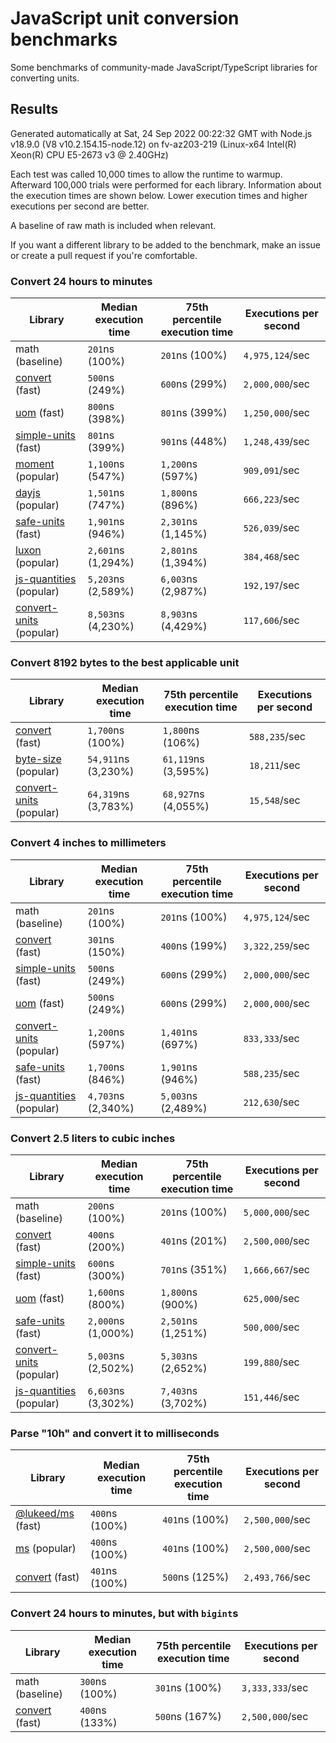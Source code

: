 # JavaScript unit conversion benchmarks

Some benchmarks of community-made JavaScript/TypeScript libraries for converting units.

## Results

<!-- beginblock(results) -->

Generated automatically at Sat, 24 Sep 2022 00:22:32 GMT with Node.js v18.9.0 (V8 v10.2.154.15-node.12) on fv-az203-219 (Linux-x64 Intel(R) Xeon(R) CPU E5-2673 v3 @ 2.40GHz)

Each test was called 10,000 times to allow the runtime to warmup.
Afterward 100,000 trials were performed for each library.
Information about the execution times are shown below.
Lower execution times and higher executions per second are better.

A baseline of raw math is included when relevant.

If you want a different library to be added to the benchmark, make an issue or create a pull request if you're comfortable.

### Convert 24 hours to minutes

| Library                                                            | Median execution time | 75th percentile execution time | Executions per second |
| ------------------------------------------------------------------ | --------------------- | ------------------------------ | --------------------- |
| math (baseline)                                                    | `201`ns (100%)        | `201`ns (100%)                 | `4,975,124`/sec       |
| [convert](https://npmjs.com/package/convert) (fast)                | `500`ns (249%)        | `600`ns (299%)                 | `2,000,000`/sec       |
| [uom](https://npmjs.com/package/uom) (fast)                        | `800`ns (398%)        | `801`ns (399%)                 | `1,250,000`/sec       |
| [simple-units](https://npmjs.com/package/simple-units) (fast)      | `801`ns (399%)        | `901`ns (448%)                 | `1,248,439`/sec       |
| [moment](https://npmjs.com/package/moment) (popular)               | `1,100`ns (547%)      | `1,200`ns (597%)               | `909,091`/sec         |
| [dayjs](https://npmjs.com/package/dayjs) (popular)                 | `1,501`ns (747%)      | `1,800`ns (896%)               | `666,223`/sec         |
| [safe-units](https://npmjs.com/package/safe-units) (fast)          | `1,901`ns (946%)      | `2,301`ns (1,145%)             | `526,039`/sec         |
| [luxon](https://npmjs.com/package/luxon) (popular)                 | `2,601`ns (1,294%)    | `2,801`ns (1,394%)             | `384,468`/sec         |
| [js-quantities](https://npmjs.com/package/js-quantities) (popular) | `5,203`ns (2,589%)    | `6,003`ns (2,987%)             | `192,197`/sec         |
| [convert-units](https://npmjs.com/package/convert-units) (popular) | `8,503`ns (4,230%)    | `8,903`ns (4,429%)             | `117,606`/sec         |

### Convert 8192 bytes to the best applicable unit

| Library                                                            | Median execution time | 75th percentile execution time | Executions per second |
| ------------------------------------------------------------------ | --------------------- | ------------------------------ | --------------------- |
| [convert](https://npmjs.com/package/convert) (fast)                | `1,700`ns (100%)      | `1,800`ns (106%)               | `588,235`/sec         |
| [byte-size](https://npmjs.com/package/byte-size) (popular)         | `54,911`ns (3,230%)   | `61,119`ns (3,595%)            | `18,211`/sec          |
| [convert-units](https://npmjs.com/package/convert-units) (popular) | `64,319`ns (3,783%)   | `68,927`ns (4,055%)            | `15,548`/sec          |

### Convert 4 inches to millimeters

| Library                                                            | Median execution time | 75th percentile execution time | Executions per second |
| ------------------------------------------------------------------ | --------------------- | ------------------------------ | --------------------- |
| math (baseline)                                                    | `201`ns (100%)        | `201`ns (100%)                 | `4,975,124`/sec       |
| [convert](https://npmjs.com/package/convert) (fast)                | `301`ns (150%)        | `400`ns (199%)                 | `3,322,259`/sec       |
| [simple-units](https://npmjs.com/package/simple-units) (fast)      | `500`ns (249%)        | `600`ns (299%)                 | `2,000,000`/sec       |
| [uom](https://npmjs.com/package/uom) (fast)                        | `500`ns (249%)        | `600`ns (299%)                 | `2,000,000`/sec       |
| [convert-units](https://npmjs.com/package/convert-units) (popular) | `1,200`ns (597%)      | `1,401`ns (697%)               | `833,333`/sec         |
| [safe-units](https://npmjs.com/package/safe-units) (fast)          | `1,700`ns (846%)      | `1,901`ns (946%)               | `588,235`/sec         |
| [js-quantities](https://npmjs.com/package/js-quantities) (popular) | `4,703`ns (2,340%)    | `5,003`ns (2,489%)             | `212,630`/sec         |

### Convert 2.5 liters to cubic inches

| Library                                                            | Median execution time | 75th percentile execution time | Executions per second |
| ------------------------------------------------------------------ | --------------------- | ------------------------------ | --------------------- |
| math (baseline)                                                    | `200`ns (100%)        | `201`ns (100%)                 | `5,000,000`/sec       |
| [convert](https://npmjs.com/package/convert) (fast)                | `400`ns (200%)        | `401`ns (201%)                 | `2,500,000`/sec       |
| [simple-units](https://npmjs.com/package/simple-units) (fast)      | `600`ns (300%)        | `701`ns (351%)                 | `1,666,667`/sec       |
| [uom](https://npmjs.com/package/uom) (fast)                        | `1,600`ns (800%)      | `1,800`ns (900%)               | `625,000`/sec         |
| [safe-units](https://npmjs.com/package/safe-units) (fast)          | `2,000`ns (1,000%)    | `2,501`ns (1,251%)             | `500,000`/sec         |
| [convert-units](https://npmjs.com/package/convert-units) (popular) | `5,003`ns (2,502%)    | `5,303`ns (2,652%)             | `199,880`/sec         |
| [js-quantities](https://npmjs.com/package/js-quantities) (popular) | `6,603`ns (3,302%)    | `7,403`ns (3,702%)             | `151,446`/sec         |

### Parse "10h" and convert it to milliseconds

| Library                                                   | Median execution time | 75th percentile execution time | Executions per second |
| --------------------------------------------------------- | --------------------- | ------------------------------ | --------------------- |
| [@lukeed/ms](https://npmjs.com/package/@lukeed/ms) (fast) | `400`ns (100%)        | `401`ns (100%)                 | `2,500,000`/sec       |
| [ms](https://npmjs.com/package/ms) (popular)              | `400`ns (100%)        | `401`ns (100%)                 | `2,500,000`/sec       |
| [convert](https://npmjs.com/package/convert) (fast)       | `401`ns (100%)        | `500`ns (125%)                 | `2,493,766`/sec       |

### Convert 24 hours to minutes, but with `bigint`s

| Library                                             | Median execution time | 75th percentile execution time | Executions per second |
| --------------------------------------------------- | --------------------- | ------------------------------ | --------------------- |
| math (baseline)                                     | `300`ns (100%)        | `301`ns (100%)                 | `3,333,333`/sec       |
| [convert](https://npmjs.com/package/convert) (fast) | `400`ns (133%)        | `500`ns (167%)                 | `2,500,000`/sec       |

<!-- endblock(results) -->
